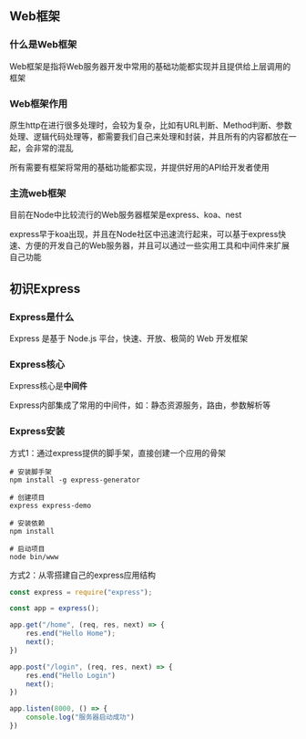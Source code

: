 ## Web框架

### 什么是Web框架

Web框架是指将Web服务器开发中常用的基础功能都实现并且提供给上层调用的框架

### Web框架作用

原生http在进行很多处理时，会较为复杂，比如有URL判断、Method判断、参数处理、逻辑代码处理等，都需要我们自己来处理和封装，并且所有的内容都放在一起，会非常的混乱

所有需要有框架将常用的基础功能都实现，并提供好用的API给开发者使用

### 主流web框架

目前在Node中比较流行的Web服务器框架是express、koa、nest

express早于koa出现，并且在Node社区中迅速流行起来，可以基于express快速、方便的开发自己的Web服务器，并且可以通过一些实用工具和中间件来扩展自己功能



## 初识Express

### Express是什么

Express 是基于 Node.js 平台，快速、开放、极简的 Web 开发框架

### Express核心

Express核心是**中间件**

Express内部集成了常用的中间件，如：静态资源服务，路由，参数解析等

### Express安装

方式1：通过express提供的脚手架，直接创建一个应用的骨架

```shell
# 安装脚手架
npm install -g express-generator

# 创建项目
express express-demo

# 安装依赖
npm install

# 启动项目
node bin/www
```

方式2：从零搭建自己的express应用结构

```js
const express = require("express");

const app = express();

app.get("/home", (req, res, next) => {
    res.end("Hello Home");
    next();
})

app.post("/login", (req, res, next) => {
    res.end("Hello Login")
    next();
})

app.listen(8000, () => {
    console.log("服务器启动成功")
})
```



